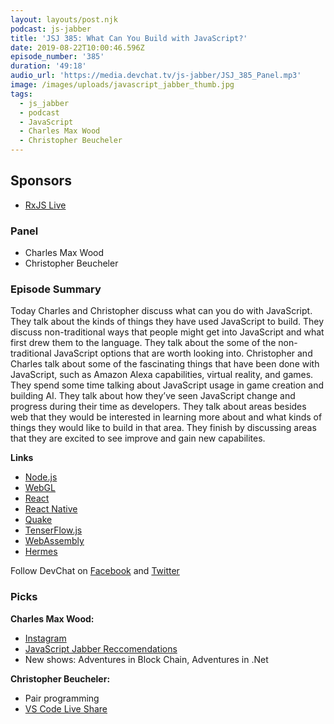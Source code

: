 ```yaml
---
layout: layouts/post.njk
podcast: js-jabber
title: 'JSJ 385: What Can You Build with JavaScript?'
date: 2019-08-22T10:00:46.596Z
episode_number: '385'
duration: '49:18'
audio_url: 'https://media.devchat.tv/js-jabber/JSJ_385_Panel.mp3'
image: /images/uploads/javascript_jabber_thumb.jpg
tags:
  - js_jabber
  - podcast
  - JavaScript
  - Charles Max Wood
  - Christopher Beucheler
---
```

## **Sponsors**

* [RxJS Live](https://www.rxjs.live/)

### **Panel**

* Charles Max Wood
* Christopher Beucheler

### **Episode Summary**

Today Charles and Christopher discuss what can you do with JavaScript. They talk about the kinds of things they have used JavaScript to build. They discuss non-traditional ways that people might get into JavaScript and what first drew them to the language. They talk about the some of the non-traditional JavaScript options that are worth looking into. Christopher and Charles talk about some of the fascinating things that have been done with JavaScript, such as Amazon Alexa capabilities, virtual reality, and games. They spend some time talking about JavaScript usage in game creation and building AI. They talk about how they’ve seen JavaScript change and progress during their time as developers. They talk about areas besides web that they would be interested in learning more about and what kinds of things they would like to build in that area. They finish by discussing areas that they are excited to see improve and gain new capabilites. 

**Links**

* [Node.js](https://nodejs.org/)
* [WebGL](https://developer.mozilla.org/en-US/docs/Web/API/WebGL_API)
* [React](https://reactjs.org/)
* [React Native](https://facebook.github.io/react-native/)
* [Quake](https://store.steampowered.com/app/2310/QUAKE/)
* [TenserFlow.js](https://www.tensorflow.org/js)
* [WebAssembly](https://webassembly.org/)
* [Hermes](https://github.com/hermes-io) 

Follow DevChat on [Facebook](https://www.facebook.com/DevChattv/?__tn__=%2Cd%2CP-R&eid=ARDBDrBnK71PDmx_8gE_IeIEo5SnM7cyzylVBjAwfaOo1ck_6q3GXuRBfaUQZaWVvFGyEVjrhDwnS_tV) and [Twitter](https://twitter.com/devchattv?lang=en)

### **Picks**

**Charles Max Wood:**

* [Instagram](https://www.instagram.com/?hl=en)
* [JavaScript Jabber Reccomendations](https://trello.com/b/KayprWDz/javascript-jabber-recommendations)
* New shows: Adventures in Block Chain, Adventures in .Net

**Christopher Beucheler:**

* Pair programming
* [VS Code Live Share](https://marketplace.visualstudio.com/items?itemName=MS-vsliveshare.vsliveshare)

<!-- Docs to Markdown version 1.0β17 -->
